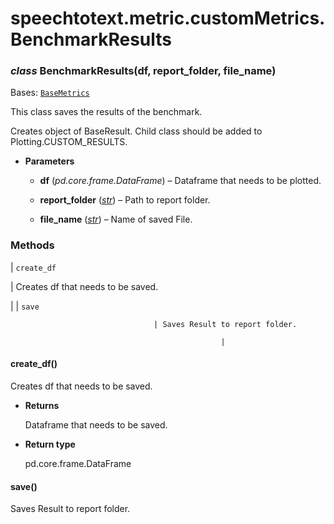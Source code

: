 # speechtotext.metric.customMetrics.BenchmarkResults


### _class_ BenchmarkResults(df, report_folder, file_name)
Bases: [`BaseMetrics`](speechtotext.metric.customMetrics.BaseMetrics.md#speechtotext.metric.customMetrics.BaseMetrics)

This class saves the results of the benchmark.

Creates object of BaseResult. Child class should be added to Plotting.CUSTOM_RESULTS.


* **Parameters**

    
    * **df** (*pd.core.frame.DataFrame*) – Dataframe that needs to be plotted.


    * **report_folder** ([*str*](https://docs.python.org/3/library/stdtypes.html#str)) – Path to report folder.


    * **file_name** ([*str*](https://docs.python.org/3/library/stdtypes.html#str)) – Name of saved File.


### Methods

| `create_df`

 | Creates df that needs to be saved.

 |
| `save`

                                    | Saves Result to report folder.

                                                   |

#### create_df()
Creates df that needs to be saved.


* **Returns**

    Dataframe that needs to be saved.



* **Return type**

    pd.core.frame.DataFrame



#### save()
Saves Result to report folder.
